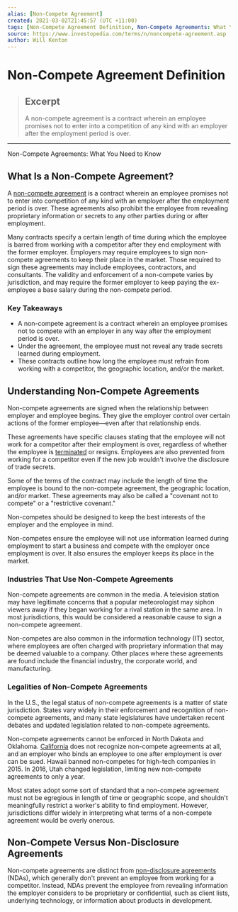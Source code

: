 ```yaml
---
alias: [Non-Compete Agreement]
created: 2021-03-02T21:45:57 (UTC +11:00)
tags: [Non-Compete Agreement Definition, Non-Compete Agreements: What You Need to Know]
source: https://www.investopedia.com/terms/n/noncompete-agreement.asp
author: Will Kenton
---
```


# Non-Compete Agreement Definition

> ## Excerpt
> A non-compete agreement is a contract wherein an employee promises not to enter into a competition of any kind with an employer after the employment period is over.

---

Non-Compete Agreements: What You Need to Know
## What Is a Non-Compete Agreement?

A [non-compete agreement](https://www.investopedia.com/articles/personal-finance/070114/caution-noncompete-contract.asp) is a contract wherein an employee promises not to enter into competition of any kind with an employer after the employment period is over. These agreements also prohibit the employee from revealing proprietary information or secrets to any other parties during or after employment.

Many contracts specify a certain length of time during which the employee is barred from working with a competitor after they end employment with the former employer. Employers may require employees to sign non-compete agreements to keep their place in the market. Those required to sign these agreements may include employees, contractors, and consultants. The validity and enforcement of a non-compete varies by jurisdiction, and may require the former employer to keep paying the ex-employee a base salary during the non-compete period.

### Key Takeaways

-   A non-compete agreement is a contract wherein an employee promises not to compete with an employer in any way after the employment period is over.
-   Under the agreement, the employee must not reveal any trade secrets learned during employment.
-   These contracts outline how long the employee must refrain from working with a competitor, the geographic location, and/or the market.

## Understanding Non-Compete Agreements

Non-compete agreements are signed when the relationship between employer and employee begins. They give the employer control over certain actions of the former employee—even after that relationship ends.

These agreements have specific clauses stating that the employee will not work for a competitor after their employment is over, regardless of whether the employee is [terminated](https://www.investopedia.com/articles/pf/09/lay-off-staff.asp) or resigns. Employees are also prevented from working for a competitor even if the new job wouldn't involve the disclosure of trade secrets.

Some of the terms of the contract may include the length of time the employee is bound to the non-compete agreement, the geographic location, and/or market. These agreements may also be called a "covenant not to compete" or a "restrictive covenant."

Non-competes should be designed to keep the best interests of the employer and the employee in mind.

Non-competes ensure the employee will not use information learned during employment to start a business and compete with the employer once employment is over. It also ensures the employer keeps its place in the market.

### Industries That Use Non-Compete Agreements

Non-compete agreements are common in the media. A television station may have legitimate concerns that a popular meteorologist may siphon viewers away if they began working for a rival station in the same area. In most jurisdictions, this would be considered a reasonable cause to sign a non-compete agreement.

Non-competes are also common in the information technology (IT) sector, where employees are often charged with proprietary information that may be deemed valuable to a company. Other places where these agreements are found include the financial industry, the corporate world, and manufacturing.

### Legalities of Non-Compete Agreements

In the U.S., the legal status of non-compete agreements is a matter of state jurisdiction. States vary widely in their enforcement and recognition of non-compete agreements, and many state legislatures have undertaken recent debates and updated legislation related to non-compete agreements.

Non-compete agreements cannot be enforced in North Dakota and Oklahoma. [California](https://www.investopedia.com/articles/investing/011416/californias-economy-9-industries-driving-gdp-growth.asp) does not recognize non-compete agreements at all, and an employer who binds an employee to one after employment is over can be sued. Hawaii banned non-competes for high-tech companies in 2015. In 2016, Utah changed legislation, limiting new non-compete agreements to only a year.

Most states adopt some sort of standard that a non-compete agreement must not be egregious in length of time or geographic scope, and shouldn't meaningfully restrict a worker's ability to find employment. However, jurisdictions differ widely in interpreting what terms of a non-compete agreement would be overly onerous.

## Non-Compete Versus Non-Disclosure Agreements

Non-compete agreements are distinct from [non-disclosure agreements](https://www.investopedia.com/terms/n/nda.asp) (NDAs), which generally don't prevent an employee from working for a competitor. Instead, NDAs prevent the employee from revealing information the employer considers to be proprietary or confidential, such as client lists, underlying technology, or information about products in development.
